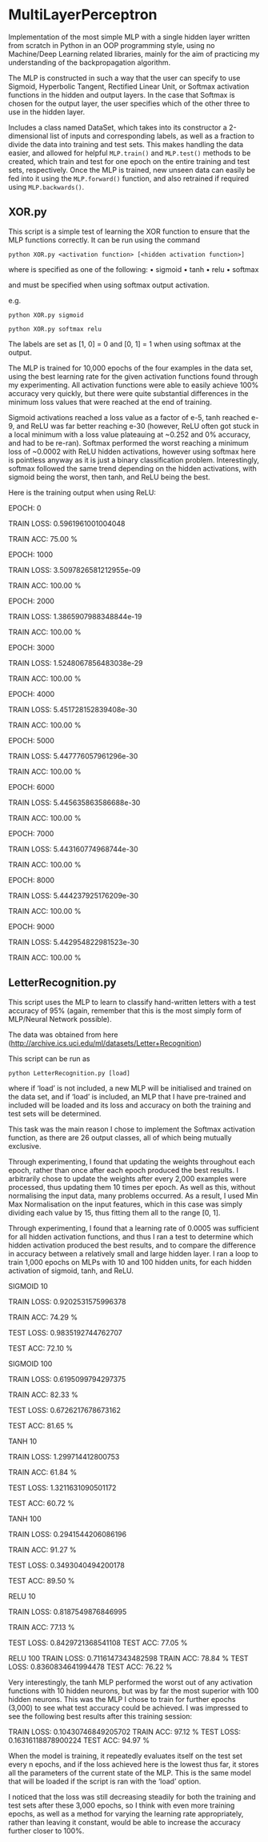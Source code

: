 # MultiLayerPerceptron

Implementation of the most simple MLP with a single hidden layer written from scratch in Python in an OOP programming style, using no Machine/Deep Learning related libraries, mainly for the aim of practicing my understanding of the backpropagation algorithm.

The MLP is constructed in such a way that the user can specify to use Sigmoid, Hyperbolic Tangent, Rectified Linear Unit, or Softmax activation functions in the hidden and output layers.
In the case that Softmax is chosen for the output layer, the user specifies which of the other three to use in the hidden layer.

Includes a class named DataSet, which takes into its constructor a 2-dimensional list of inputs and corresponding labels, as well as a fraction to divide the data into training and test sets.
This makes handling the data easier, and allowed for helpful `MLP.train()` and `MLP.test()` methods to be created, which train and test for one epoch on the entire training and test sets, respectively.
Once the MLP is trained, new unseen data can easily be fed into it using the `MLP.forward()` function, and also retrained if required using `MLP.backwards()`.

## XOR.py

This script is a simple test of learning the XOR function to ensure that the MLP functions correctly. 
It can be run using the command

    python XOR.py <activation function> [<hidden activation function>]
  
where <activation function> is specified as one of the following:
    • sigmoid
    • tanh
    • relu
    • softmax
  
and <hidden activation function> must be specified when using softmax output activation.
  
e.g.
    
    python XOR.py sigmoid
    
    python XOR.py softmax relu
      
The labels are set as [1, 0] = 0 and [0, 1] = 1 when using softmax at the output.

The MLP is trained for 10,000 epochs of the four examples in the data set, using the best learning rate for the given activation functions found through my experimenting. All activation functions were able to easily achieve 100% accuracy very quickly, but there were quite substantial differences in the minimum loss values that were reached at the end of training.

Sigmoid activations reached a loss value as a factor of e-5, tanh reached e-9, and ReLU was far better reaching e-30 (however, ReLU often got stuck in a local minimum with a loss value plateauing at ~0.252 and 0% accuracy, and had to be re-ran). Softmax performed the worst reaching a minimum loss of ~0.0002 with ReLU hidden activations, however using softmax here is pointless anyway as it is just a binary classification problem. Interestingly, softmax followed the same trend depending on the hidden activations, with sigmoid being the worst, then tanh, and ReLU being the best.

Here is the training output when using ReLU:

EPOCH:       0

TRAIN LOSS:  0.5961961001004048

TRAIN ACC:   75.00 %


EPOCH:       1000

TRAIN LOSS:  3.5097826581212955e-09

TRAIN ACC:   100.00 %


EPOCH:       2000

TRAIN LOSS:  1.3865907988348844e-19

TRAIN ACC:   100.00 %


EPOCH:       3000

TRAIN LOSS:  1.5248067856483038e-29

TRAIN ACC:   100.00 %


EPOCH:       4000

TRAIN LOSS:  5.451728152839408e-30

TRAIN ACC:   100.00 %


EPOCH:       5000

TRAIN LOSS:  5.447776057961296e-30

TRAIN ACC:   100.00 %


EPOCH:       6000

TRAIN LOSS:  5.445635863586688e-30

TRAIN ACC:   100.00 %


EPOCH:       7000

TRAIN LOSS:  5.443160774968744e-30

TRAIN ACC:   100.00 %


EPOCH:       8000

TRAIN LOSS:  5.444237925176209e-30

TRAIN ACC:   100.00 %


EPOCH:       9000

TRAIN LOSS:  5.442954822981523e-30

TRAIN ACC:   100.00 %


## LetterRecognition.py

This script uses the MLP to learn to classify hand-written letters with a test accuracy of 95% (again, remember that this is the most simply form of MLP/Neural Network possible).

The data was obtained from here (http://archive.ics.uci.edu/ml/datasets/Letter+Recognition)

This script can be run as 

	python LetterRecognition.py [load]
  
where if ‘load’ is not included, a new MLP will be initialised and trained on the data set, and if ‘load’ is included, an MLP that I have pre-trained and included will be loaded and its loss and accuracy on both the training and test sets will be determined. 

This task was the main reason I chose to implement the Softmax activation function, as there are 26 output classes, all of which being mutually exclusive.

Through experimenting, I found that updating the weights throughout each epoch, rather than once after each epoch produced the best results. I arbitrarily chose to update the weights after every 2,000 examples were processed, thus updating them 10 times per epoch. As well as this, without normalising the input data, many problems occurred. As a result, I used Min Max Normalisation on the input features, which in this case was simply dividing each value by 15, thus fitting them all to the range [0, 1].

Through experimenting, I found that a learning rate of 0.0005 was sufficient for all hidden activation functions, and thus I ran a test to determine which hidden activation produced the best results, and to compare the difference in accuracy between a relatively small and large hidden layer. I ran a loop to train 1,000 epochs on MLPs with 10 and 100 hidden units, for each hidden activation of sigmoid, tanh, and ReLU.

SIGMOID 10

TRAIN LOSS:  0.9202531575996378

TRAIN ACC:   74.29 %

TEST LOSS:   0.9835192744762707

TEST ACC:    72.10 %


SIGMOID 100

TRAIN LOSS:  0.6195099794297375

TRAIN ACC:   82.33 %

TEST LOSS:   0.6726217678673162

TEST ACC:    81.65 %


TANH 10

TRAIN LOSS:  1.299714412800753

TRAIN ACC:   61.84 %

TEST LOSS:   1.3211631090501172

TEST ACC:    60.72 %


TANH 100

TRAIN LOSS:  0.2941544206086196

TRAIN ACC:   91.27 %

TEST LOSS:   0.3493040494200178

TEST ACC:    89.50 %


RELU 10

TRAIN LOSS:  0.8187549876846995

TRAIN ACC:   77.13 %

TEST LOSS:   0.8429721368541108
TEST ACC:    77.05 %

RELU 100
TRAIN LOSS:  0.7116147343482598
TRAIN ACC:   78.84 %
TEST LOSS:   0.8360834641994478
TEST ACC:    76.22 %

Very interestingly, the tanh MLP performed the worst out of any activation functions with 10 hidden neurons, but was by far the most superior with 100 hidden neurons. This was the MLP I chose to train for further epochs (3,000) to see what test accuracy could be achieved. I was impressed to see the following best results after this training session:

TRAIN LOSS:  0.10430746849205702
TRAIN ACC:   97.12 %
TEST LOSS:   0.16316118878900224
TEST ACC:    94.97 %

When the model is training, it repeatedly evaluates itself on the test set every n epochs, and if the loss achieved here is the lowest thus far, it stores all the parameters of the current state of the MLP. This is the same model that will be loaded if the script is ran with the ‘load’ option.

I noticed that the loss was still decreasing steadily for both the training and test sets after these 3,000 epochs, so I think with even more training epochs, as well as a method for varying the learning rate appropriately, rather than leaving it constant, would be able to increase the accuracy further closer to 100%.
